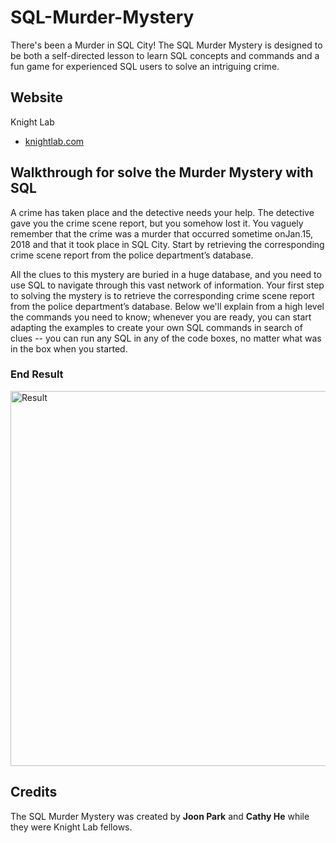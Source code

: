 # SQL-Murder-Mystery
There's been a Murder in SQL City! The SQL Murder Mystery is designed to be both a self-directed lesson to learn SQL concepts and commands and a fun game for experienced SQL users to solve an intriguing crime.

## Website
Knight Lab
- [knightlab.com](https://mystery.knightlab.com/)

## Walkthrough for solve the Murder Mystery with SQL

A crime has taken place and the detective needs your help. The detective gave you the crime scene report, but you somehow lost it. You vaguely remember that the crime was a ​murder​ that occurred sometime on ​Jan.15, 2018​ and that it took place in ​SQL City​. Start by retrieving the corresponding crime scene report from the police department’s database.

All the clues to this mystery are buried in a huge database, and you need to use SQL to navigate through this vast network of information. Your first step to solving the mystery is to retrieve the corresponding crime scene report from the police department’s database. Below we'll explain from a high level the commands you need to know; whenever you are ready, you can start adapting the examples to create your own SQL commands in search of clues -- you can run any SQL in any of the code boxes, no matter what was in the box when you started.



### End Result

<img align="center" alt="Result" width="600" src="https://github.com/Harshitha129/SQL-Murder-Mystery/assets/89914609/0ada0f34-9050-435e-bf8c-22e5d89d81f9">

## Credits 
The SQL Murder Mystery was created by **Joon Park** and **Cathy He** while they were Knight Lab fellows.


